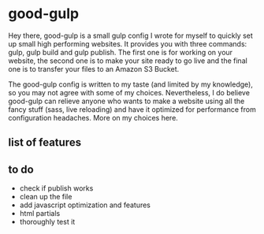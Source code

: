 # good-gulp
Hey there, good-gulp is a small gulp config I wrote for myself to quickly set up small high performing websites. It provides you with three commands: gulp, gulp build and gulp publish. The first one is for working on your website, the second one is to make your site ready to go live and the final one is to transfer your files to an Amazon S3 Bucket.

The good-gulp config is written to my taste (and limited by my knowledge), so you may not agree with some of my choices. Nevertheless, I do believe good-gulp can relieve anyone who wants to make a website using all the fancy stuff (sass, live reloading) and have it optimized for performance from configuration headaches. More on my choices here.

## list of features


## to do
+ check if publish works
+ clean up the file
+ add javascript optimization and features
+ html partials
+ thoroughly test it